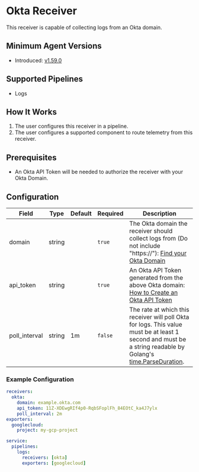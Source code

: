 # Okta Receiver
This receiver is capable of collecting logs from an Okta domain.

## Minimum Agent Versions
- Introduced: [v1.59.0](https://github.com/observIQ/bindplane-agent/releases/tag/v1.59.0)

## Supported Pipelines
- Logs

## How It Works
1. The user configures this receiver in a pipeline.
2. The user configures a supported component to route telemetry from this receiver.

## Prerequisites
- An Okta API Token will be needed to authorize the receiver with your Okta Domain.

## Configuration
| Field                | Type      | Default          | Required | Description                                                                                                                                                                            |
|----------------------|-----------|------------------|----------|----------------------------------------------------------------------------------------------------------------------------------------------------------------------------------------|
| domain               |  string   |                  | `true`   | The Okta domain the receiver should collect logs from (Do not include "https://"): [Find your Okta Domain](https://developer.okta.com/docs/guides/find-your-domain/main/)                                   |
| api_token            |  string   |                  | `true`   | An Okta API Token generated from the above Okta domain: [How to Create an Okta API Token](https://support.okta.com/help/s/article/How-to-create-an-API-token?language=en_US)                       |
| poll_interval        |  string   | 1m               | `false`  | The rate at which this receiver will poll Okta for logs. This value must be at least 1 second and must be a string readable by Golang's [time.ParseDuration](https://pkg.go.dev/time#ParseDuration).     |

### Example Configuration
```yaml
receivers:
  okta:
    domain: example.okta.com
    api_token: 11Z-XDEwgRIf4p0-RqbSFoplFh_84EOtC_ka4J7ylx
    poll_interval: 2m
exporters:
  googlecloud:
    project: my-gcp-project

service:
  pipelines:
    logs:
      receivers: [okta]
      exporters: [googlecloud]
```
